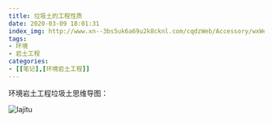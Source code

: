 ```yaml
---
title: 垃圾土的工程性质
date: 2020-03-09 18:01:31
index_img: http://www.xn--3bs5uk6a69u2k8cknl.com/cqdzWeb/Accessory/wxWeb/Uploadfile/Image?act=236&name=
tags:
- 环境
- 岩土工程
categories:
- [[笔记],[环境岩土工程]]
---
```


环境岩土工程垃圾土思维导图：

<!--more-->

![lajitu](https://trees-1301133429.cos.ap-nanjing.myqcloud.com/%E5%9F%8E%E5%B8%82%E5%9B%BA%E4%BD%93%E5%BA%9F%E5%BC%83%E7%89%A9%EF%BC%88%E5%9E%83%E5%9C%BE%E5%9C%9F%EF%BC%89.jpeg)